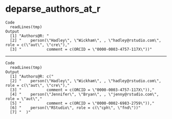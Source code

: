 # deparse_authors_at_r

    Code
      readLines(tmp)
    Output
      [1] "Authors@R: "                                                                              
      [2] "    person(\"Hadley\", \"Wickham\", , \"hadley@rstudio.com\", role = c(\"aut\", \"cre\"),"
      [3] "           comment = c(ORCID = \"0000-0003-4757-117X\"))"                                 

---

    Code
      readLines(tmp)
    Output
      [1] "Authors@R: c("                                                                            
      [2] "    person(\"Hadley\", \"Wickham\", , \"hadley@rstudio.com\", role = c(\"aut\", \"cre\"),"
      [3] "           comment = c(ORCID = \"0000-0003-4757-117X\")),"                                
      [4] "    person(\"Jennifer\", \"Bryan\", , \"jenny@rstudio.com\", role = \"aut\","             
      [5] "           comment = c(ORCID = \"0000-0002-6983-2759\")),"                                
      [6] "    person(\"RStudio\", role = c(\"cph\", \"fnd\"))"                                      
      [7] "  )"                                                                                      


